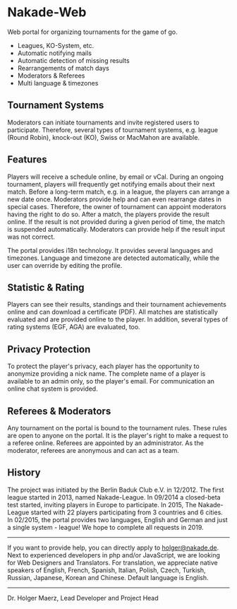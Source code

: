 # Nakade-Web
Web portal for organizing tournaments for the game of go.

* Leagues, KO-System, etc.
* Automatic notifying mails
* Automatic detection of missing results
* Rearrangements of match days
* Moderators & Referees
* Multi language & timezones


Tournament Systems
------------------
Moderators can initiate tournaments and invite registered users to participate.
Therefore, several types of tournament systems, e.g. league (Round Robin),
knock-out (KO), Swiss or MacMahon are available.

Features
--------
Players will receive a schedule online, by email or vCal. During an ongoing tournament,
players will frequently get notifying emails about their next match.
Before a long-term match, e.g. in a league, the players can arrange a new date once.
Moderators provide help and can even rearrange dates in special cases.
Therefore, the owner of tournament can appoint moderators having the right to do so.
After a match, the players provide the result online. If the result is not provided during
a given period of time, the match is suspended automatically.
Moderators can provide help if the result input was not correct.

The portal provides i18n technology. It provides several languages and timezones. Language and timezone
are detected automatically, while the user can override by editing the profile.

Statistic & Rating
------------------
Players can see their results, standings and their tournament achievements online
and can download a certificate (PDF).
All matches are statistically evaluated and are provided online to the player. In addition,
several types of rating systems (EGF, AGA) are evaluated, too.

Privacy Protection
-------------------
To protect the player's privacy, each player has the opportunity to anonymize providing
a nick name. The complete name of a player is available to an admin only, so the player's
email. For communication an online chat system is provided.

Referees & Moderators
---------------------
Any tournament on the portal is bound to the tournament rules. These rules are open to anyone
on the portal. It is the player's right to make a request to a referee online.
Referees are appointed by an administrator. As the moderator, referees are anonymous and can act
as a team.

History
-------
The project was initiated by the Berlin Baduk Club e.V. in 12/2012. The first league started in 2013,
named Nakade-League. In 09/2014 a closed-beta test started, inviting players in Europe to participate.
In 2015, The Nakade-League started with 22 players participating from 3 countries and 6 cities.
In 02/2015, the portal provides two languages, English and German and just a single system  - league!
We hope to complete all requests in 2019.

*****************
If you want to provide help, you can directly apply to holger@nakade.de.
Next to experienced developers in php and/or JavaScript, we are looking for Web Designers and Translators.
For translation, we appreciate native speakers of English, French, Spanish, Italian, Polish, Czech, Turkish,
Russian, Japanese, Korean and Chinese. Default language is English.

*******************

Dr. Holger Maerz, Lead Developer and Project Head